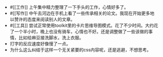 - #[[工作]] 上午集中精力整理了一下手头的工作，心情好多了。
- #[[写作]] 中午去河边在手机上看了一些传承相关的论文。我现在开始更多地以赞许的态度来阅读别人的文章。
- #[[工具]] 尝试正常使用toolkit里的卡片思维导图模式。花了不少时间。大约花了一个半小时，晚上也没有骑车，心情也不好。还是调整做了一些该做的事情，比如给麻豆接洗脚水，洗上衣服。
- 打字的反应速度好像慢了一点。
- 为什么这么纠结于这样一个无关紧要的css内容呢，还是逃避，不想思考。

